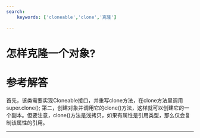 ```yaml
---
search:
    keywords: ['cloneable','clone','克隆']

---
```



# 怎样克隆一个对象?

# 参考解答

首先，该类需要实现Cloneable接口，并重写clone方法，在clone方法里调用super.clone();
第二，创建对象并调用它的clone()方法，这样就可以创建它的一个副本。但要注意，clone()方法是浅拷贝，如果有属性是引用类型，那么仅会复制该属性的引用。

---

